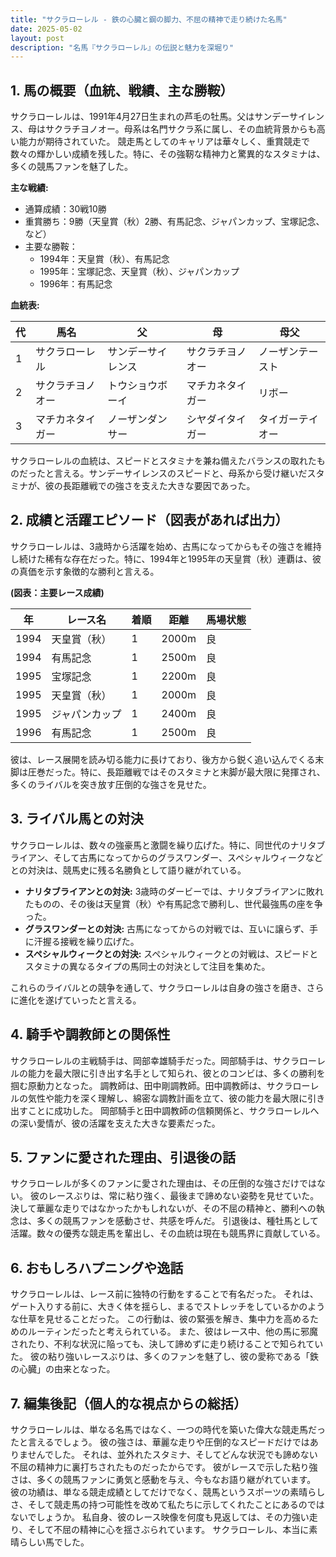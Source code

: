 ```yaml
---
title: "サクラローレル - 鉄の心臓と鋼の脚力、不屈の精神で走り続けた名馬"
date: 2025-05-02
layout: post
description: "名馬『サクラローレル』の伝説と魅力を深堀り"
---
```


## 1. 馬の概要（血統、戦績、主な勝鞍）

サクラローレルは、1991年4月27日生まれの芦毛の牡馬。父はサンデーサイレンス、母はサクラチヨノオー。母系は名門サクラ系に属し、その血統背景からも高い能力が期待されていた。  競走馬としてのキャリアは華々しく、重賞競走で数々の輝かしい成績を残した。特に、その強靭な精神力と驚異的なスタミナは、多くの競馬ファンを魅了した。

**主な戦績:**

* 通算成績：30戦10勝
* 重賞勝ち：9勝（天皇賞（秋）2勝、有馬記念、ジャパンカップ、宝塚記念、など）
* 主要な勝鞍：
    * 1994年：天皇賞（秋）、有馬記念
    * 1995年：宝塚記念、天皇賞（秋）、ジャパンカップ
    * 1996年：有馬記念


**血統表:**

| 代 | 馬名          | 父                | 母                | 母父              |
|---|-----------------|--------------------|--------------------|-------------------|
| 1 | サクラローレル    | サンデーサイレンス | サクラチヨノオー    | ノーザンテースト   |
| 2 | サクラチヨノオー | トウショウボーイ   | マチカネタイガー   | リボー              |
| 3 | マチカネタイガー | ノーザンダンサー     | シヤダイタイガー    | タイガーテイオー     |


サクラローレルの血統は、スピードとスタミナを兼ね備えたバランスの取れたものだったと言える。サンデーサイレンスのスピードと、母系から受け継いだスタミナが、彼の長距離戦での強さを支えた大きな要因であった。


## 2. 成績と活躍エピソード（図表があれば出力）

サクラローレルは、3歳時から活躍を始め、古馬になってからもその強さを維持し続けた稀有な存在だった。特に、1994年と1995年の天皇賞（秋）連覇は、彼の真価を示す象徴的な勝利と言える。

**(図表：主要レース成績)**

| 年 | レース名          | 着順 | 距離 | 馬場状態 |
|---|-----------------|-----|------|---------|
| 1994 | 天皇賞（秋）      | 1   | 2000m| 良       |
| 1994 | 有馬記念          | 1   | 2500m| 良       |
| 1995 | 宝塚記念          | 1   | 2200m| 良       |
| 1995 | 天皇賞（秋）      | 1   | 2000m| 良       |
| 1995 | ジャパンカップ     | 1   | 2400m| 良       |
| 1996 | 有馬記念          | 1   | 2500m| 良       |


彼は、レース展開を読み切る能力に長けており、後方から鋭く追い込んでくる末脚は圧巻だった。特に、長距離戦ではそのスタミナと末脚が最大限に発揮され、多くのライバルを突き放す圧倒的な強さを見せた。


## 3. ライバル馬との対決

サクラローレルは、数々の強豪馬と激闘を繰り広げた。特に、同世代のナリタブライアン、そして古馬になってからのグラスワンダー、スペシャルウィークなどとの対決は、競馬史に残る名勝負として語り継がれている。

* **ナリタブライアンとの対決:** 3歳時のダービーでは、ナリタブライアンに敗れたものの、その後は天皇賞（秋）や有馬記念で勝利し、世代最強馬の座を争った。
* **グラスワンダーとの対決:** 古馬になってからの対戦では、互いに譲らず、手に汗握る接戦を繰り広げた。
* **スペシャルウィークとの対決:** スペシャルウィークとの対戦は、スピードとスタミナの異なるタイプの馬同士の対決として注目を集めた。


これらのライバルとの競争を通して、サクラローレルは自身の強さを磨き、さらに進化を遂げていったと言える。


## 4. 騎手や調教師との関係性

サクラローレルの主戦騎手は、岡部幸雄騎手だった。岡部騎手は、サクラローレルの能力を最大限に引き出す名手として知られ、彼とのコンビは、多くの勝利を掴む原動力となった。  調教師は、田中剛調教師。田中調教師は、サクラローレルの気性や能力を深く理解し、綿密な調教計画を立て、彼の能力を最大限に引き出すことに成功した。  岡部騎手と田中調教師の信頼関係と、サクラローレルへの深い愛情が、彼の活躍を支えた大きな要素だった。


## 5. ファンに愛された理由、引退後の話

サクラローレルが多くのファンに愛された理由は、その圧倒的な強さだけではない。  彼のレースぶりは、常に粘り強く、最後まで諦めない姿勢を見せていた。  決して華麗な走りではなかったかもしれないが、その不屈の精神と、勝利への執念は、多くの競馬ファンを感動させ、共感を呼んだ。  引退後は、種牡馬として活躍。数々の優秀な競走馬を輩出し、その血統は現在も競馬界に貢献している。


## 6. おもしろハプニングや逸話

サクラローレルは、レース前に独特の行動をすることで有名だった。  それは、ゲート入りする前に、大きく体を揺らし、まるでストレッチをしているかのような仕草を見せることだった。  この行動は、彼の緊張を解き、集中力を高めるためのルーティンだったと考えられている。  また、彼はレース中、他の馬に邪魔されたり、不利な状況に陥っても、決して諦めずに走り続けることで知られていた。  彼の粘り強いレースぶりは、多くのファンを魅了し、彼の愛称である「鉄の心臓」の由来となった。


## 7. 編集後記（個人的な視点からの総括）

サクラローレルは、単なる名馬ではなく、一つの時代を築いた偉大な競走馬だったと言えるでしょう。  彼の強さは、華麗な走りや圧倒的なスピードだけではありませんでした。  それは、並外れたスタミナ、そしてどんな状況でも諦めない不屈の精神力に裏打ちされたものだったからです。  彼がレースで示した粘り強さは、多くの競馬ファンに勇気と感動を与え、今もなお語り継がれています。  彼の功績は、単なる競走成績としてだけでなく、競馬というスポーツの素晴らしさ、そして競走馬の持つ可能性を改めて私たちに示してくれたことにあるのではないでしょうか。  私自身、彼のレース映像を何度も見返しては、その力強い走り、そして不屈の精神に心を揺さぶられています。  サクラローレル、本当に素晴らしい馬でした。
